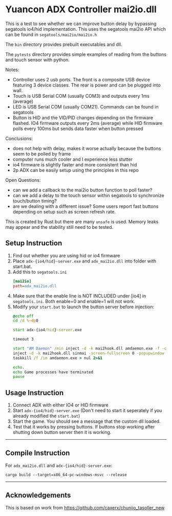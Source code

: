 # Yuancon ADX Controller mai2io.dll
This is a test to see whether we can improve button delay by bypassing segatools io4/hid implementation. This uses the segatools mai2io API which can be found in `segatools/mai2io/mai2io.h`

The `bin` directory provides prebuilt executables and dll. 

The `pytests` directory provides simple examples of reading from the buttons and touch sensor with python.

Notes:
- Controller uses 2 usb ports. The front is a composite USB device featuring 3 device classes. The rear is power and can be plugged into wall. 
- Touch is USB Serial COM (usually COM3) and outputs every 1ms (average)
- LED is USB Serial COM (usually COM21). Commands can be found in segatools
- Button is HID and the VID/PID changes depending on the firmware flashed. IO4 firmware outputs every 2ms (average) while HID firmware polls every 100ms but sends data faster when button pressed

Conclusions:
- does not help with delay, makes it worse actually because the buttons seem to be polled by frame
- computer runs much cooler and I experience less stutter
- io4 firmware is slightly faster and more consistent than hid
- 2p ADX can be easily setup using the principles in this repo

Open Questions:
- can we add a callback to the mai2io button function to poll faster?
- can we add a delay to the touch sensor within segatools to synchronize touch/button timing?
- are we dealing with a different issue? Some users report fast buttons depending on setup such as screen refresh rate. 

This is created by Rust but there are many `unsafe` is used. Memory leaks may appear and the stability still need to be tested.

## Setup Instruction
1. Find out whether you are using hid or io4 firmware
2. Place `adx-{io4/hid}-server.exe` and `adx_mai2io.dll` into folder with start.bat.
3. Add this to `segatools.ini`
    ```ini
    [mai2io]
    path=adx_mai2io.dll
    ```
4. Make sure that the enable line is NOT INCLUDED under [io4] in `segatools.ini`. Both enable=0 and enable=1 will not work. 
5. Modify your `start.bat` to launch the button server before injection:
    ```cmd
    @echo off
    cd /d %~dp0

    start adx-{io4/hid}-server.exe

    timeout 3

    start "AM Daemon" /min inject -d -k mai2hook.dll amdaemon.exe -f -c config_common.json config_server.json config_client.json
    inject -d -k mai2hook.dll sinmai -screen-fullscreen 0 -popupwindow -screen-width 2160 -screen-height 1920  -silent-crashes
    taskkill /f /im amdaemon.exe > nul 2>&1

    echo.
    echo Game processes have terminated
    pause
    ```

## Usage Instruction
1. Connect ADX with either IO4 or HID firmware
2. Start `adx-{io4/hid}-server.exe` (Don't need to start it seperately if you already modified the `start.bat`)
3. Start the game. You should see a message that the custom dll loaded. 
4. Test that it works by pressing buttons. If buttons stop working after shutting down button server then it is working. 
---

## Compile Instruction
For `adx_mai2io.dll` and `adx-{io4/hid}-server.exe`:

`cargo build --target=x86_64-pc-windows-msvc --release`

---

## Acknowledgements
This is based on work from https://github.com/caxerx/chuniio_tasoller_new

